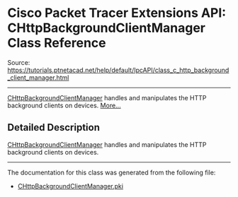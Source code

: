 # Cisco Packet Tracer Extensions API: CHttpBackgroundClientManager Class Reference

Source: https://tutorials.ptnetacad.net/help/default/IpcAPI/class_c_http_background_client_manager.html

---

[CHttpBackgroundClientManager](class_c_http_background_client_manager.html "CHttpBackgroundClientManager handles and manipulates the HTTP background clients on devices.") handles and manipulates the HTTP background clients on devices. [More...](class_c_http_background_client_manager.html#details)

## Detailed Description

[CHttpBackgroundClientManager](class_c_http_background_client_manager.html "CHttpBackgroundClientManager handles and manipulates the HTTP background clients on devices.") handles and manipulates the HTTP background clients on devices. 

* * *

The documentation for this class was generated from the following file:

  * [CHttpBackgroundClientManager.pki](_c_http_background_client_manager_8pki.html)


